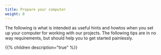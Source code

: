 ```yaml
---
title: Prepare your computer
weight: 8
---
```


The following is what is intended as useful hints and howtos when you set up your computer for working with our projects. The following tips are in no way requirements, but should help you to get started painlessly.

{{% children description="true" %}}
